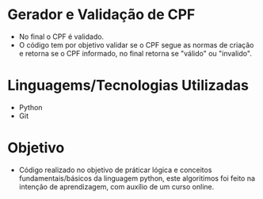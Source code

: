 # Gerador e Validação de CPF
  - No final o CPF é validado.
  - O código tem por objetivo validar se o CPF segue as normas de criação e retorna se o CPF informado, no final retorna se "válido" ou "invalido".

# Linguagems/Tecnologias Utilizadas
  - Python
  - Git

# Objetivo
  - Código realizado no objetivo de práticar lógica e conceitos fundamentais/básicos da linguagem python, este algoritimos foi feito na intenção de aprendizagem, com auxílio de um curso online.
